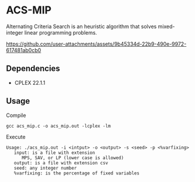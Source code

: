 # ACS-MIP
Alternating Criteria Search is an heuristic algorithm that solves mixed-integer linear programming problems.



https://github.com/user-attachments/assets/9b45334d-22b9-490e-9972-617481ab0cb0




## Dependencies
- CPLEX 22.1.1

## Usage
Compile
```
gcc acs_mip.c -o acs_mip.out -lcplex -lm
```
Execute
```
Usage: ./acs_mip.out -i <intput> -o <output> -s <seed> -p <%varfixing>
   input: is a file with extension
      MPS, SAV, or LP (lower case is allowed)
   output: is a file with extension csv
   seed: any integer number
   %varfixing: is the percentage of fixed variables
```
